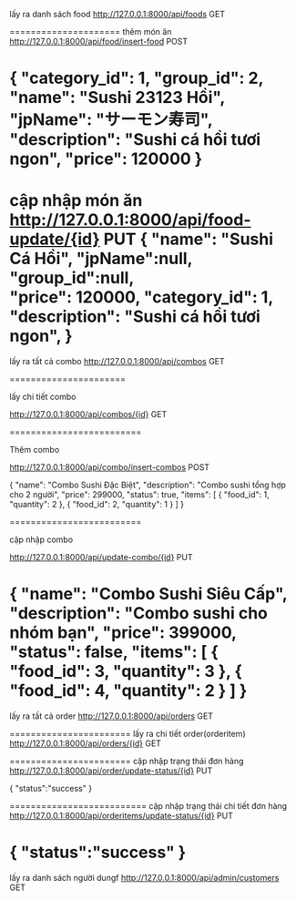 lấy ra danh sách food
http://127.0.0.1:8000/api/foods GET

=====================
thêm món ăn 
http://127.0.0.1:8000/api/food/insert-food POST

{
    "category_id": 1,
    "group_id": 2,
    "name": "Sushi 23123 Hồi",
    "jpName": "サーモン寿司",
    "description": "Sushi cá hồi tươi ngon",
    "price": 120000
}
=========================
cập nhập món ăn 
http://127.0.0.1:8000/api/food-update/{id} PUT
{
  "name": "Sushi Cá Hồi",
  "jpName":null,
  "group_id":null,  
  "price": 120000,
  "category_id": 1,
  "description": "Sushi cá hồi tươi ngon",
}
=========================
lấy ra tất cả combo
http://127.0.0.1:8000/api/combos GET

======================

lấy chi tiết combo

http://127.0.0.1:8000/api/combos/{id} GET



=========================

Thêm combo


http://127.0.0.1:8000/api/combo/insert-combos POST



{
    "name": "Combo Sushi Đặc Biệt",
    "description": "Combo sushi tổng hợp cho 2 người",
    "price": 299000,
    "status": true,
    "items": [
        { "food_id": 1, "quantity": 2 },
        { "food_id": 2, "quantity": 1 }
    ]
}

=========================

cập nhập combo


http://127.0.0.1:8000/api/update-combo/{id} PUT


{
    "name": "Combo Sushi Siêu Cấp",
    "description": "Combo sushi cho nhóm bạn",
    "price": 399000,
    "status": false,
    "items": [
        { "food_id": 3, "quantity": 3 },
        { "food_id": 4, "quantity": 2 }
    ]
}
=======================
lấy ra tất cả order
http://127.0.0.1:8000/api/orders GET

=======================
lấy ra chi tiết order(orderitem)
http://127.0.0.1:8000/api/orders/{id} GET

=======================
cập nhập trạng thái đơn hàng
http://127.0.0.1:8000/api/order/update-status/{id} PUT


{
   "status":"success"
}

==========================
cập nhập trạng thái chi tiết đơn hàng
http://127.0.0.1:8000/api/orderitems/update-status/{id} PUT


{
   "status":"success"
}
===========================
lấy ra danh sách người dungf
http://127.0.0.1:8000/api/admin/customers GET
